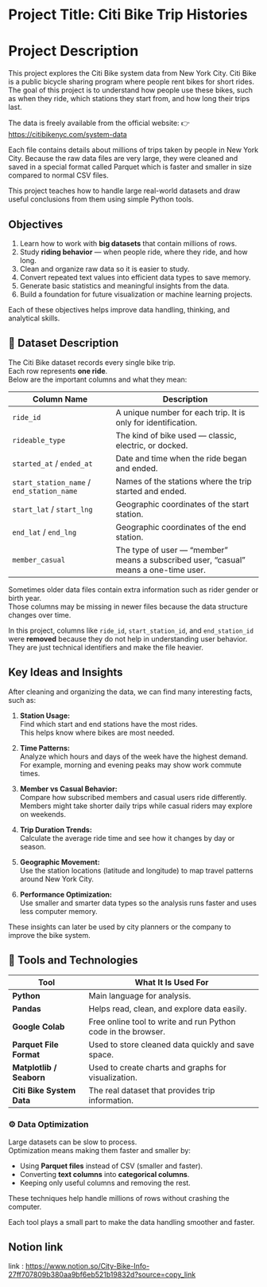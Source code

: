 # Project Title: Citi Bike Trip Histories 

# Project Description

This project explores the Citi Bike system data from New York City.
Citi Bike is a public bicycle sharing program where people rent bikes for short rides.
The goal of this project is to understand how people use these bikes, such as when they ride, which stations they start from, and how long their trips last.

The data is freely available from the official website:
👉 https://citibikenyc.com/system-data

Each file contains details about millions of trips taken by people in New York City.
Because the raw data files are very large, they were cleaned and saved in a special format called Parquet which is faster and smaller in size compared to normal CSV files.

This project teaches how to handle large real-world datasets and draw useful conclusions from them using simple Python tools.


## Objectives
1. Learn how to work with **big datasets** that contain millions of rows.  
2. Study **riding behavior** — when people ride, where they ride, and how long.  
3. Clean and organize raw data so it is easier to study.  
4. Convert repeated text values into efficient data types to save memory.  
5. Generate basic statistics and meaningful insights from the data.  
6. Build a foundation for future visualization or machine learning projects.

Each of these objectives helps improve data handling, thinking, and analytical skills.

## 🧩 Dataset Description
The Citi Bike dataset records every single bike trip.  
Each row represents **one ride**.  
Below are the important columns and what they mean:

| Column Name | Description |
|--------------|-------------|
| `ride_id` | A unique number for each trip. It is only for identification. |
| `rideable_type` | The kind of bike used — classic, electric, or docked. |
| `started_at` / `ended_at` | Date and time when the ride began and ended. |
| `start_station_name` / `end_station_name` | Names of the stations where the trip started and ended. |
| `start_lat` / `start_lng` | Geographic coordinates of the start station. |
| `end_lat` / `end_lng` | Geographic coordinates of the end station. |
| `member_casual` | The type of user — “member” means a subscribed user, “casual” means a one-time user. |

Sometimes older data files contain extra information such as rider gender or birth year.  
Those columns may be missing in newer files because the data structure changes over time.

In this project, columns like `ride_id`, `start_station_id`, and `end_station_id` were **removed** because they do not help in understanding user behavior.  
They are just technical identifiers and make the file heavier.

##  Key Ideas and Insights
After cleaning and organizing the data, we can find many interesting facts, such as:

1. **Station Usage:**  
   Find which start and end stations have the most rides.  
   This helps know where bikes are most needed.

2. **Time Patterns:**  
   Analyze which hours and days of the week have the highest demand.  
   For example, morning and evening peaks may show work commute times.

3. **Member vs Casual Behavior:**  
   Compare how subscribed members and casual users ride differently.  
   Members might take shorter daily trips while casual riders may explore on weekends.

4. **Trip Duration Trends:**  
   Calculate the average ride time and see how it changes by day or season.

5. **Geographic Movement:**  
   Use the station locations (latitude and longitude) to map travel patterns around New York City.

6. **Performance Optimization:**  
   Use smaller and smarter data types so the analysis runs faster and uses less computer memory.

These insights can later be used by city planners or the company to improve the bike system.


## 🧮 Tools and Technologies

| Tool | What It Is Used For |
|------|----------------------|
| **Python** | Main language for analysis. |
| **Pandas** | Helps read, clean, and explore data easily. |
| **Google Colab** | Free online tool to write and run Python code in the browser. |
| **Parquet File Format** | Used to store cleaned data quickly and save space. |
| **Matplotlib / Seaborn** | Used to create charts and graphs for visualization. |
| **Citi Bike System Data** | The real dataset that provides trip information. |


### ⚙️ Data Optimization
Large datasets can be slow to process.  
Optimization means making them faster and smaller by:
- Using **Parquet files** instead of CSV (smaller and faster).  
- Converting **text columns** into **categorical columns**.  
- Keeping only useful columns and removing the rest.  

These techniques help handle millions of rows without crashing the computer.

Each tool plays a small part to make the data handling smoother and faster.






## Notion link
link : https://www.notion.so/City-Bike-Info-27ff707809b380aa9bf6eb521b19832d?source=copy_link
